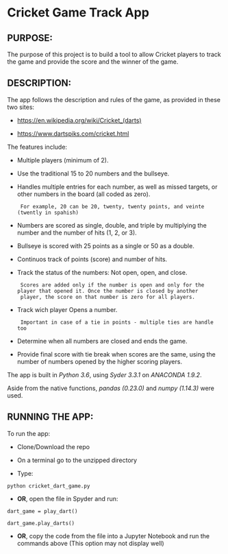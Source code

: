 # Cricket Game Track App

## PURPOSE:
The purpose of this project is to build a tool to allow Cricket players to track the game and provide the score and the winner of the game. 

## DESCRIPTION:
The app follows the description and rules of the game, as provided in these two sites:
   - https://en.wikipedia.org/wiki/Cricket_(darts)
    
   - https://www.dartspiks.com/cricket.html
    
The features include:
   - Multiple players (minimum of 2).
   
   - Use the traditional 15 to 20 numbers and the bullseye. 
   
   - Handles multiple entries for each number, as well as missed targets, or other numbers in the board (all coded as zero).
          
          For example, 20 can be 20, twenty, twenty points, and veinte (twently in spahish)
   
   - Numbers are scored as single, double, and triple by multiplying the number and the number of hits (1, 2, or 3).
   
   - Bullseye is scored with 25 points as a single or 50 as a double. 
    
   - Continuos track of points (score) and number of hits.
   
   - Track the status of the numbers: Not open, open, and close. 
    
          Scores are added only if the number is open and only for the player that opened it. Once the number is closed by another
          player, the score on that number is zero for all players. 
   
   - Track wich player Opens a number.
   
          Important in case of a tie in points - multiple ties are handle too
   
   - Determine when all numbers are closed and ends the game. 
   
   - Provide final score with tie break when scores are the same, using the number of numbers opened by the higher scoring players. 
   
  The app is built in *Python 3.6*, using *Syder 3.3.1* on *ANACONDA 1.9.2*. 
  
  Aside from the native functions, *pandas (0.23.0)* and *numpy (1.14.3)* were used. 
  
## RUNNING THE APP:

To run the app:
  - Clone/Download the repo
  
  - On a terminal go to the unzipped directory
  
  - Type: 
  
   `python cricket_dart_game.py` 
    
  - **OR**,  open the file in Spyder and run:
  
  `dart_game = play_dart()`
  
  `dart_game.play_darts()`
  
  -  **OR**, copy the code from the file into a Jupyter Notebook and run the commands above (This option may not display well)
  
   
   



